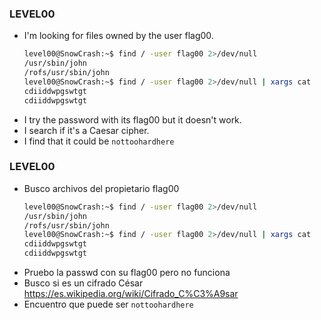 ### LEVEL00
- I'm looking for files owned by the user flag00.
    ```bash
    level00@SnowCrash:~$ find / -user flag00 2>/dev/null
    /usr/sbin/john
    /rofs/usr/sbin/john
    level00@SnowCrash:~$ find / -user flag00 2>/dev/null | xargs cat
    cdiiddwpgswtgt
    cdiiddwpgswtgt
    ```
- I try the password with its flag00 but it doesn't work.
- I search if it's a Caesar cipher.
- I find that it could be `nottoohardhere`

### LEVEL00
- Busco archivos del propietario flag00
    ```bash
    level00@SnowCrash:~$ find / -user flag00 2>/dev/null
    /usr/sbin/john
    /rofs/usr/sbin/john
    level00@SnowCrash:~$ find / -user flag00 2>/dev/null | xargs cat
    cdiiddwpgswtgt
    cdiiddwpgswtgt
    ```
- Pruebo la passwd con su flag00 pero no funciona
- Busco si es un cifrado César https://es.wikipedia.org/wiki/Cifrado_C%C3%A9sar
- Encuentro que puede ser `nottoohardhere`

